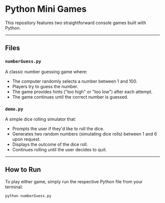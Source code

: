 # Python Mini Games

This repository features two straightforward console games built with Python.

---

## Files

### `numberGuess.py`
A classic number guessing game where:
* The computer randomly selects a number between 1 and 100.
* Players try to guess the number.
* The game provides hints ("too high" or "too low") after each attempt.
* The game continues until the correct number is guessed.

### `demo.py`
A simple dice rolling simulator that:
* Prompts the user if they'd like to roll the dice.
* Generates two random numbers (simulating dice rolls) between 1 and 6 upon request.
* Displays the outcome of the dice roll.
* Continues rolling until the user decides to quit.

---

## How to Run

To play either game, simply run the respective Python file from your terminal:

```bash
python numberGuess.py 

